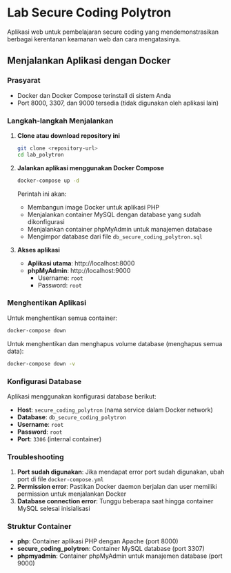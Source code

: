# Lab Secure Coding Polytron

Aplikasi web untuk pembelajaran secure coding yang mendemonstrasikan berbagai kerentanan keamanan web dan cara mengatasinya.

## Menjalankan Aplikasi dengan Docker

### Prasyarat
- Docker dan Docker Compose terinstall di sistem Anda
- Port 8000, 3307, dan 9000 tersedia (tidak digunakan oleh aplikasi lain)

### Langkah-langkah Menjalankan

1. **Clone atau download repository ini**
   ```bash
   git clone <repository-url>
   cd lab_polytron
   ```

2. **Jalankan aplikasi menggunakan Docker Compose**
   ```bash
   docker-compose up -d
   ```

   Perintah ini akan:
   - Membangun image Docker untuk aplikasi PHP
   - Menjalankan container MySQL dengan database yang sudah dikonfigurasi
   - Menjalankan container phpMyAdmin untuk manajemen database
   - Mengimpor database dari file `db_secure_coding_polytron.sql`

3. **Akses aplikasi**
   - **Aplikasi utama**: http://localhost:8000
   - **phpMyAdmin**: http://localhost:9000
     - Username: `root`
     - Password: `root`

### Menghentikan Aplikasi

Untuk menghentikan semua container:
```bash
docker-compose down
```

Untuk menghentikan dan menghapus volume database (menghapus semua data):
```bash
docker-compose down -v
```

### Konfigurasi Database

Aplikasi menggunakan konfigurasi database berikut:
- **Host**: `secure_coding_polytron` (nama service dalam Docker network)
- **Database**: `db_secure_coding_polytron`
- **Username**: `root`
- **Password**: `root`
- **Port**: `3306` (internal container)

### Troubleshooting

1. **Port sudah digunakan**: Jika mendapat error port sudah digunakan, ubah port di file `docker-compose.yml`
2. **Permission error**: Pastikan Docker daemon berjalan dan user memiliki permission untuk menjalankan Docker
3. **Database connection error**: Tunggu beberapa saat hingga container MySQL selesai inisialisasi

### Struktur Container

- **php**: Container aplikasi PHP dengan Apache (port 8000)
- **secure_coding_polytron**: Container MySQL database (port 3307)
- **phpmyadmin**: Container phpMyAdmin untuk manajemen database (port 9000)
